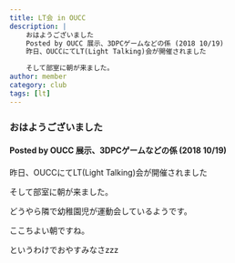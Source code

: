 ```yaml
---
title: LT会 in OUCC
description: |
    おはようございました
    Posted by OUCC 展示、3DPCゲームなどの係 (2018 10/19)
    昨日、OUCCにてLT(Light Talking)会が開催されました

    そして部室に朝が来ました。
author: member
category: club
tags: [lt]
---
```

<!-- wp:heading {"level":3} -->
<h3>おはようございました</h3>
<!-- /wp:heading -->

<!-- wp:heading {"level":4} -->
<h4>Posted by OUCC 展示、3DPCゲームなどの係 (2018 10/19)</h4>
<!-- /wp:heading -->

<!-- wp:paragraph -->
<p>昨日、OUCCにてLT(Light Talking)会が開催されました</p>
<!-- /wp:paragraph -->

<!-- wp:paragraph -->
<p>そして部室に朝が来ました。</p>
<!-- /wp:paragraph -->

<!-- wp:paragraph -->
<p>どうやら隣で幼稚園児が運動会しているようです。</p>
<!-- /wp:paragraph -->

<!-- wp:paragraph -->
<p>ここちよい朝ですね。</p>
<!-- /wp:paragraph -->

<!-- wp:paragraph -->
<p>というわけでおやすみなさzzz</p>
<!-- /wp:paragraph -->
